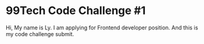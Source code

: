 # 99Tech Code Challenge #1 #

Hi, My name is Ly. I am applying for Frontend developer position. And this is my code challenge submit.
